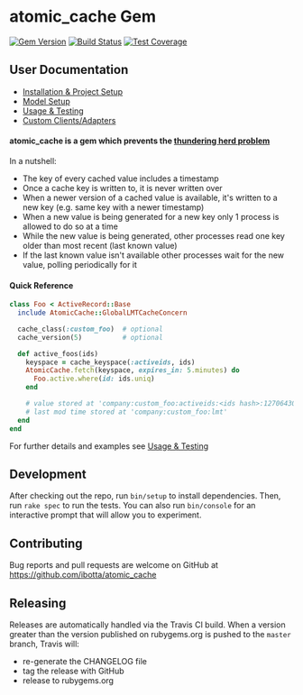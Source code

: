 # atomic_cache Gem
[![Gem Version](https://badge.fury.io/rb/atomic_cache.svg)](https://badge.fury.io/rb/atomic_cache)
[![Build Status](https://travis-ci.org/Ibotta/atomic_cache.svg?branch=master)](https://travis-ci.org/Ibotta/atomic_cache)
[![Test Coverage](https://api.codeclimate.com/v1/badges/790faad5866d2a00ca6c/test_coverage)](https://codeclimate.com/github/Ibotta/atomic_cache/test_coverage)

## User Documentation
 * [Installation & Project Setup](docs/PROJECT_SETUP.md)
 * [Model Setup](docs/MODEL_SETUP.md)
 * [Usage & Testing](docs/USAGE.md)
 * [Custom Clients/Adapters](docs/INTERFACES.md)

#### atomic_cache is a gem which prevents the [thundering herd problem](https://en.wikipedia.org/wiki/Thundering_herd_problem)
In a nutshell:
 * The key of every cached value includes a timestamp
 * Once a cache key is written to, it is never written over
 * When a newer version of a cached value is available, it's written to a new key (e.g. same key with a newer timestamp)
 * When a new value is being generated for a new key only 1 process is allowed to do so at a time
 * While the new value is being generated, other processes read one key older than most recent (last known value)
 * If the last known value isn't available other processes wait for the new value, polling periodically for it

#### Quick Reference
```ruby
class Foo < ActiveRecord::Base
  include AtomicCache::GlobalLMTCacheConcern

  cache_class(:custom_foo)  # optional
  cache_version(5)          # optional

  def active_foos(ids)
    keyspace = cache_keyspace(:activeids, ids)
    AtomicCache.fetch(keyspace, expires_in: 5.minutes) do
      Foo.active.where(id: ids.uniq)
    end

    # value stored at 'company:custom_foo:activeids:<ids hash>:1270643035.04671'
    # last mod time stored at 'company:custom_foo:lmt'
  end
end
```
For further details and examples see [Usage & Testing](docs/USAGE.md)

## Development

After checking out the repo, run `bin/setup` to install dependencies. Then, run `rake spec` to run the tests. You can also run `bin/console` for an interactive prompt that will allow you to experiment.

## Contributing

Bug reports and pull requests are welcome on GitHub at https://github.com/ibotta/atomic_cache

## Releasing

Releases are automatically handled via the Travis CI build. When a version greater than
the version published on rubygems.org is pushed to the `master` branch, Travis will:

- re-generate the CHANGELOG file
- tag the release with GitHub
- release to rubygems.org
